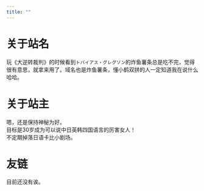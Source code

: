```yaml
---
title: ""
---
```


# 关于站名
玩《大逆转裁判》的时候看到`トバイアス・グレグソン`的炸鱼薯条总是吃不完，觉得很有意思，就拿来用了。域名也是炸鱼薯条，懂小鹤双拼的人一定知道我在说什么哈哈。

# 关于站主
嗯，还是保持神秘为好。  
目标是30岁成为可以说中日英韩四国语言的厉害女人！  
不定期掉落日语卡比小剧场。

# 友链
目前还没有诶。
